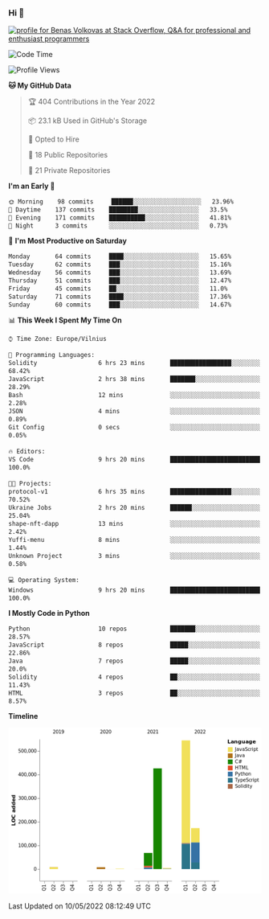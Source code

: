### Hi 👋
<a href="https://stackoverflow.com/users/14954249/benas-volkovas"><img src="https://stackoverflow.com/users/flair/14954249.png?theme=dark" width="208" height="58" alt="profile for Benas Volkovas at Stack Overflow, Q&amp;A for professional and enthusiast programmers" title="profile for Benas Volkovas at Stack Overflow, Q&amp;A for professional and enthusiast programmers"></a>

<!--START_SECTION:waka-->
![Code Time](http://img.shields.io/badge/Code%20Time-683%20hrs%2052%20mins-blue)

![Profile Views](http://img.shields.io/badge/Profile%20Views-10-blue)

**🐱 My GitHub Data** 

> 🏆 404 Contributions in the Year 2022
 > 
> 📦 23.1 kB Used in GitHub's Storage 
 > 
> 💼 Opted to Hire
 > 
> 📜 18 Public Repositories 
 > 
> 🔑 21 Private Repositories  
 > 
**I'm an Early 🐤** 

```text
🌞 Morning    98 commits     ██████░░░░░░░░░░░░░░░░░░░   23.96% 
🌆 Daytime    137 commits    ████████░░░░░░░░░░░░░░░░░   33.5% 
🌃 Evening    171 commits    ██████████░░░░░░░░░░░░░░░   41.81% 
🌙 Night      3 commits      ░░░░░░░░░░░░░░░░░░░░░░░░░   0.73%

```
📅 **I'm Most Productive on Saturday** 

```text
Monday       64 commits     ████░░░░░░░░░░░░░░░░░░░░░   15.65% 
Tuesday      62 commits     ███░░░░░░░░░░░░░░░░░░░░░░   15.16% 
Wednesday    56 commits     ███░░░░░░░░░░░░░░░░░░░░░░   13.69% 
Thursday     51 commits     ███░░░░░░░░░░░░░░░░░░░░░░   12.47% 
Friday       45 commits     ██░░░░░░░░░░░░░░░░░░░░░░░   11.0% 
Saturday     71 commits     ████░░░░░░░░░░░░░░░░░░░░░   17.36% 
Sunday       60 commits     ███░░░░░░░░░░░░░░░░░░░░░░   14.67%

```


📊 **This Week I Spent My Time On** 

```text
⌚︎ Time Zone: Europe/Vilnius

💬 Programming Languages: 
Solidity                 6 hrs 23 mins       █████████████████░░░░░░░░   68.42% 
JavaScript               2 hrs 38 mins       ███████░░░░░░░░░░░░░░░░░░   28.29% 
Bash                     12 mins             ░░░░░░░░░░░░░░░░░░░░░░░░░   2.28% 
JSON                     4 mins              ░░░░░░░░░░░░░░░░░░░░░░░░░   0.89% 
Git Config               0 secs              ░░░░░░░░░░░░░░░░░░░░░░░░░   0.05%

🔥 Editors: 
VS Code                  9 hrs 20 mins       █████████████████████████   100.0%

🐱‍💻 Projects: 
protocol-v1              6 hrs 35 mins       █████████████████░░░░░░░░   70.52% 
Ukraine Jobs             2 hrs 20 mins       ██████░░░░░░░░░░░░░░░░░░░   25.04% 
shape-nft-dapp           13 mins             ░░░░░░░░░░░░░░░░░░░░░░░░░   2.42% 
Yuffi-menu               8 mins              ░░░░░░░░░░░░░░░░░░░░░░░░░   1.44% 
Unknown Project          3 mins              ░░░░░░░░░░░░░░░░░░░░░░░░░   0.58%

💻 Operating System: 
Windows                  9 hrs 20 mins       █████████████████████████   100.0%

```

**I Mostly Code in Python** 

```text
Python                   10 repos            ███████░░░░░░░░░░░░░░░░░░   28.57% 
JavaScript               8 repos             █████░░░░░░░░░░░░░░░░░░░░   22.86% 
Java                     7 repos             █████░░░░░░░░░░░░░░░░░░░░   20.0% 
Solidity                 4 repos             ██░░░░░░░░░░░░░░░░░░░░░░░   11.43% 
HTML                     3 repos             ██░░░░░░░░░░░░░░░░░░░░░░░   8.57%

```


**Timeline**

![Chart not found](https://raw.githubusercontent.com/BenasVolkovas/BenasVolkovas/main/charts/bar_graph.png) 


 Last Updated on 10/05/2022 08:12:49 UTC
<!--END_SECTION:waka-->
